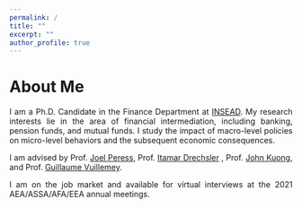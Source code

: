 ```yaml
---
permalink: /
title: ""
excerpt: ""
author_profile: true
---
```


# About Me
<p style="text-align:justify">
I am a Ph.D. Candidate in the Finance Department at <a href="https://www.insead.edu/faculty-research/academic-areas/finance" target="_blank">INSEAD</a>. My research interests lie in the area of financial intermediation, including banking, pension funds, and mutual funds. I study the impact of macro-level policies on micro-level behaviors and the subsequent economic consequences.</p>

<p style="text-align:justify">I am advised by Prof. <a href="https://faculty.insead.edu/joel-peress/home" target="_blank">Joel Peress</a>, Prof. <a href="https://sites.google.com/site/idrechsl/" target="_blank">Itamar Drechsler</a> ,  Prof. <a href="https://sites.google.com/site/johnkuongkcf/home" target="_blank">John Kuong</a>, and Prof. <a href="https://sites.google.com/site/guillaumevuillemey/home" target="_blank">Guillaume Vuillemey</a>.</p>

<p style="text-align:justify">I am on the job market and available for virtual interviews at the 2021 AEA/ASSA/AFA/EEA annual meetings.</p>

<!-- 
I received my Bachelor’s Degree in Risk Management Science at the Chinese University of Hong Kong, and Master's Degree in Statistics at the University of British Columbia. 
 
---
# Recent News
* Oct 7, 2020: Revised draft [“JMP”](../files/JMP_Jinyuan.pdf)
* Jul 10, 2020:  Revised draft ["Flight to Bitcoin"](https://papers.ssrn.com/sol3/papers.cfm?abstract_id=3278469)
-->

